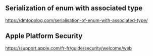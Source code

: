 ## Serialization of enum with associated type

https://dmtopolog.com/serialisation-of-enum-with-associated-type/

## Apple Platform Security

https://support.apple.com/fr-fr/guide/security/welcome/web